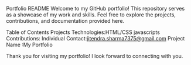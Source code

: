 Portfolio README
Welcome to my GitHub portfolio! This repository serves as a showcase of my work and skills. Feel free to explore the projects, contributions, and documentation provided here.

Table of Contents
Projects
Technologies:HTML/CSS javascripts
Contributions: Individual
Contact:jitendra.sharma7375@gmail.com
Project Name :My Portfolio

Thank you for visiting my portfolio! I look forward to connecting with you.

